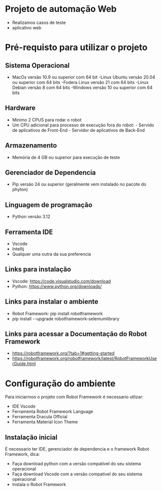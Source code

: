 # Projeto de automação Web

- Realizamos casos de teste
- aplicativo web


# Pré-requisto para utilizar o projeto

## Sistema Operacional

- MacOs versão 10.9 ou superior com 64 bit -Linux Ubuntu versão 20.04 ou superior com 64 bits -Fodera Linux versão 21 com 64 bits -Linux Debian versão 8 com 64 bits -Windows versão 10 ou superior com 64 bits

## Hardware

- Minimo 2 CPUS para rodar o robot
- Um CPU adicional para processo de execução fora do robot: - Servido de aplicativos de Front-End - Servidor de aplicativos de Back-End

## Armazenamento

- Memória de 4 GB ou superior para execução de teste

## Gerenciador de Dependencia
- Pip versão 24 ou superior (geralmente vem instalado no pacote do phyton)

## Linguagem de programação
- Python versão 3.12

## Ferramenta IDE
- Vscode
- Intellij
- Qualquer uma outra da sua preferencia

## Links para instalação 
- Vscode: https://code.visualstudio.com/download
- Python: https://www.python.org/downloads/

## Links para instalar o ambiente 
- Robot Framework: pip install robotframework
- pip install --upgrade robotframework-seleniumlibrary

## Links para acessar a Documentação do Robot Framework
- https://robotframework.org/?tab=1#getting-started
- https://robotframework.org/robotframework/latest/RobotFrameworkUserGuide.html

# Configuração do ambiente

Para iniciarmos o projeto com Robot Framework é necessario utlizar:

- IDE Vscode
- Ferramenta Robot Framework Language
- Ferramenta Dracula Official
- Ferramenta Material Icon Theme

## Instalação inicial

É necessario ter IDE, gerenciador de dependencia e o framework Robot Framework, dica:

- Faça download python com a versão compativel do seu sistema operacional
- Faça download Vscode com a versão compativel do seu sistema operacional
- Instala o Robot Framework

